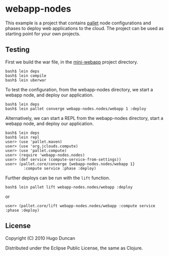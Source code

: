 # webapp-nodes

This example is a project that contains
[pallet](http://github.com/hugoduncan/pallet) node configurations and phases to
deploy web applications to the cloud.  The project can be used as starting point
for your own projects.

## Testing

First we build the war file, in the [mini-webapp](http://github.com/hugoduncan/pallet-examples/tree/master/mini-webapp/) project directory.

    bash$ lein deps
    bash$ lein compile
    bash$ lein uberwar

To test the configuration, from the webapp-nodes directory, we start a webapp
node, and deploy our application.

    bash$ lein deps
    bash$ lein pallet converge webapp-nodes.nodes/webapp 1 :deploy

Alternatively, we can start a REPL from the webapp-nodes directory,
start a webapp node, and deploy our application.

    bash$ lein deps
    bash$ lein repl
    user> (use 'pallet.maven)
    user> (use 'org.jclouds.compute)
    user> (use 'pallet.compute)
    user> (require 'webapp-nodes.nodes)
    user> (def service (compute-service-from-settings))
    user> (pallet.core/converge {webapp-nodes.nodes/webapp 1}
            :compute service :phase :deploy)

Further deploys can be run with the `lift` function.

    bash$ lein pallet lift webapp-nodes.nodes/webapp :deploy

or

    user> (pallet.core/lift webapp-nodes.nodes/webapp :compute service :phase :deploy)

## License

Copyright (C) 2010 Hugo Duncan

Distributed under the Eclipse Public License, the same as Clojure.
